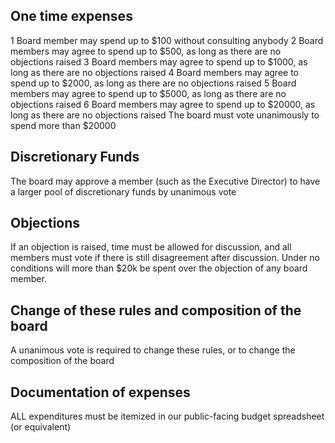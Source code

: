 ## One time expenses ##
1 Board member may spend up to $100 without consulting anybody
2 Board members may agree to spend up to $500, as long as there are no objections raised
3 Board members may agree to spend up to $1000, as long as there are no objections raised
4 Board members may agree to spend up to $2000, as long as there are no objections raised
5 Board members may agree to spend up to $5000, as long as there are no objections raised
6 Board members may agree to spend up to $20000, as long as there are no objections raised
The board must vote unanimously to spend more than $20000

## Discretionary Funds ##
The board may approve a member (such as the Executive Director) to have a larger pool of discretionary funds by unanimous vote

## Objections ##
If an objection is raised, time must be allowed for discussion, and all members must vote if there is still disagreement after discussion. Under no conditions will more than $20k be spent over the objection of any board member.

## Change of these rules and composition of the board ##
A unanimous vote is required to change these rules, or to change the composition of the board

## Documentation of expenses ##
ALL expenditures must be itemized in our public-facing budget spreadsheet (or equivalent)